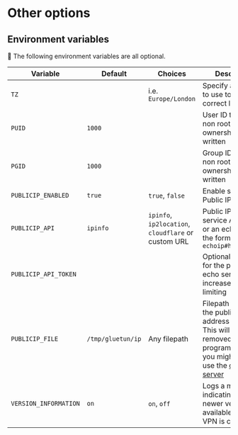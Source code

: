 # Other options

## Environment variables

💁 The following environment variables are all optional.

| Variable | Default | Choices | Description |
| --- | --- | --- | --- |
| `TZ` | | i.e. `Europe/London` | Specify a timezone to use to have correct log times |
| `PUID` | `1000` | | User ID to run as non root and for ownership of files written |
| `PGID` | `1000` | | Group ID to run as non root and for ownership of files written |
| `PUBLICIP_ENABLED` | `true` | `true`, `false` | Enable storing the Public IP |
| `PUBLICIP_API` | `ipinfo` | `ipinfo`, `ip2location`, `cloudflare` or custom URL | Public IP echo service API to use or an echoip URL in the form `echoip#https://xyz` |
| `PUBLICIP_API_TOKEN` | | | Optional API token for the public IP echo service to increase rate limiting |
| `PUBLICIP_FILE` | `/tmp/gluetun/ip` | Any filepath | Filepath to store the public IP address assigned. This will be removed in the `v4` program, instead you might want to use the [control server](../advanced/control-server.md) |
| `VERSION_INFORMATION` | `on` | `on`, `off` | Logs a message indicating if a newer version is available once the VPN is connected |
